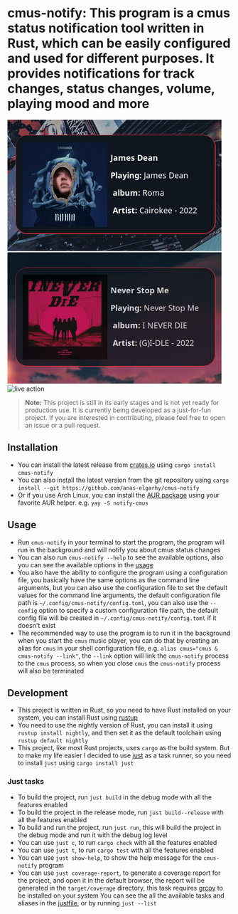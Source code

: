 # cmus-notify: This program is a cmus status notification tool written in Rust, which can be easily configured and used for different purposes. It provides notifications for track changes, status changes, volume, playing mood and more

![track change notification](./screenshots/0.0.1_track_change_notify_1_cropped.png)
![another track change notification](./screenshots/0.0.1_track_change_notify_2_cropped.png)
![live action](./screenshots/0.0.1_live_action_2.gif)

> **Note:** This project is still in its early stages and is not yet ready for production use. It is currently being developed as a just-for-fun project. If you are interested in contributing, please feel free to open an issue or a pull request.

## Installation
- You can install the latest release from [crates.io][crates.io] using `cargo install cmus-notify`
- You can also install the latest version from the git repository using `cargo install --git https://github.com/anas-elgarhy/cmus-notify`
- Or if you use Arch Linux, you can install the [AUR package][aur package] using your favorite AUR helper. e.g. `yay -S notify-cmus`

## Usage
- Run `cmus-notify` in your terminal to start the program, the program will run in the background and will notify you about cmus status changes
- You can also run `cmus-notify --help` to see the available options, also you can see the available options in the [usage](./docs/usage.md)
- You also have the ability to configure the program using a configuration file, you basically have the same options as the command line arguments, but you can also use the configuration file to set the default values for the command line arguments, the default configuration file path is `~/.config/cmus-notify/config.toml`, you can also use the `--config` option to specify a custom configuration file path, the default config file will be created in `~/.config/cmus-notify/config.toml` if it doesn't exist
- The recommended way to use the program is to run it in the background when you start the `cmus` music player, you can do that by creating an alias for `cmus` in your shell configuration file, e.g. `alias cmus="cmus & cmus-notify --link"`, the `--link` option will link the `cmus-notify` process to the `cmus` process, so when you close `cmus` the `cmus-notify` process will also be terminated

## Development
- This project is written in Rust, so you need to have Rust installed on your system, you can install Rust using [rustup](https://rustup.rs/)
- You need to use the nightly version of Rust, you can install it using `rustup install nightly`, and then set it as the default toolchain using `rustup default nightly`
- This project, like most Rust projects, uses `cargo` as the build system. But to make my life easier I decided to use [just][just] as a task runner, so you need to install `just` using `cargo install just`

### Just tasks
- To build the project, run `just build` in the debug mode with all the features enabled
- To build the project in the release mode, run `just build--release` with all the features enabled
- To build and run the project, run `just run`, this will build the project in the debug mode and run it with the debug log level
- You can use `just c`, to run `cargo check` with all the features enabled
- You can use `just t`, to run `cargo test` with all the features enabled
- You can use `just show-help`, to show the help message for the `cmus-notify` program
- You can use `just coverage-report`, to generate a coverage report for the project, and open it in the default browser, the report will be generated in the `target/coverage` directory, this task requires [grcov][grcov] to be installed on your system
You can see the all the available tasks and aliases in the [justfile](./justfile), or by running `just --list`


[repo]: https://github.com/anas-elgarhy/cmus-notify
[crates.io]: https://crates.io/crates/cmus-notify
[aur package]: https://aur.archlinux.org/packages/notify-cmus/
[just]: https://github.com/casey/just
[grcov]:https://github.com/mozilla/grcov
